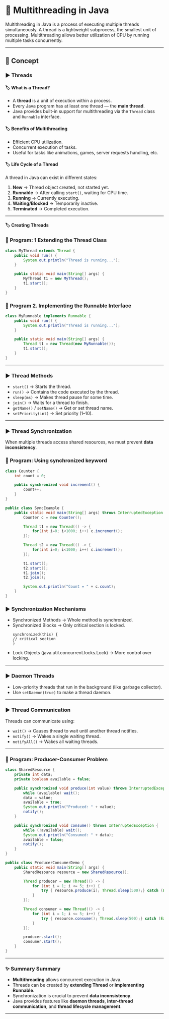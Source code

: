 # 🚀 Multithreading in Java

Multithreading in Java is a process of executing multiple threads simultaneously. A thread is a lightweight subprocess, the smallest unit of processing. Multithreading allows better utilization of CPU by running multiple tasks concurrently.

---

## 📘 Concept

### ▶️ Threads

#### 🏷️ What is a Thread?

* A **thread** is a unit of execution within a process.
* Every Java program has at least one thread — the **main thread**.
* Java provides built-in support for multithreading via the `Thread` class and `Runnable` interface.

#### 🏷️ Benefits of Multithreading

* Efficient CPU utilization.
* Concurrent execution of tasks.
* Useful for tasks like animations, games, server requests handling, etc.

#### 🏷️ Life Cycle of a Thread

A thread in Java can exist in different states:

1. **New** → Thread object created, not started yet.
2. **Runnable** → After calling `start()`, waiting for CPU time.
3. **Running** → Currently executing.
4. **Waiting/Blocked** → Temporarily inactive.
5. **Terminated** → Completed execution.

---

#### 🏷️ Creating Threads

### 📝 Program: 1 Extending the Thread Class

```java
class MyThread extends Thread {
    public void run() {
        System.out.println("Thread is running...");
    }

    public static void main(String[] args) {
        MyThread t1 = new MyThread();
        t1.start();
    }
}
```

### 📝 Program 2. Implementing the Runnable Interface

```java
class MyRunnable implements Runnable {
    public void run() {
        System.out.println("Thread is running...");
    }

    public static void main(String[] args) {
        Thread t1 = new Thread(new MyRunnable());
        t1.start();
    }
}
```

---

### ▶️ Thread Methods

* `start()` → Starts the thread.
* `run()` → Contains the code executed by the thread.
* `sleep(ms)` → Makes thread pause for some time.
* `join()` → Waits for a thread to finish.
* `getName()` / `setName()` → Get or set thread name.
* `setPriority(int)` → Set priority (1–10).

---

### ▶️ Thread Synchronization

When multiple threads access shared resources, we must prevent **data inconsistency**.

### 📝 Program: Using synchronized keyword

```java
class Counter {
    int count = 0;

    public synchronized void increment() {
        count++;
    }
}

public class SyncExample {
    public static void main(String[] args) throws InterruptedException {
        Counter c = new Counter();

        Thread t1 = new Thread(() -> {
            for(int i=0; i<1000; i++) c.increment();
        });

        Thread t2 = new Thread(() -> {
            for(int i=0; i<1000; i++) c.increment();
        });

        t1.start();
        t2.start();
        t1.join();
        t2.join();

        System.out.println("Count = " + c.count);
    }
}
```

### ▶️️ Synchronization Mechanisms

- Synchronized Methods → Whole method is synchronized.
- Synchronized Blocks → Only critical section is locked.
    ```
    synchronized(this) {
    // critical section
    }
    ```
- Lock Objects (java.util.concurrent.locks.Lock) → More control over locking.

---

### ▶️️ Daemon Threads

* Low-priority threads that run in the background (like garbage collector).
* Use `setDaemon(true)` to make a thread daemon.

---

### ▶️ Thread Communication

Threads can communicate using:

* `wait()` → Causes thread to wait until another thread notifies.
* `notify()` → Wakes a single waiting thread.
* `notifyAll()` → Wakes all waiting threads.

---

### 📝 Program: Producer-Consumer Problem

```java
class SharedResource {
    private int data;
    private boolean available = false;

    public synchronized void produce(int value) throws InterruptedException {
        while (available) wait();
        data = value;
        available = true;
        System.out.println("Produced: " + value);
        notify();
    }

    public synchronized void consume() throws InterruptedException {
        while (!available) wait();
        System.out.println("Consumed: " + data);
        available = false;
        notify();
    }
}

public class ProducerConsumerDemo {
    public static void main(String[] args) {
        SharedResource resource = new SharedResource();

        Thread producer = new Thread(() -> {
            for (int i = 1; i <= 5; i++) {
                try { resource.produce(i); Thread.sleep(500);} catch (Exception e) {}
            }
        });

        Thread consumer = new Thread(() -> {
            for (int i = 1; i <= 5; i++) {
                try { resource.consume(); Thread.sleep(500);} catch (Exception e) {}
            }
        });

        producer.start();
        consumer.start();
    }
}
```

---

### ✨ Summary Summary

* **Multithreading** allows concurrent execution in Java.
* Threads can be created by **extending Thread** or **implementing Runnable**.
* Synchronization is crucial to prevent **data inconsistency**.
* Java provides features like **daemon threads**, **inter-thread communication**, and **thread lifecycle management**.

---